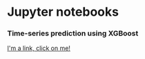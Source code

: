
# Jupyter notebooks

### Time-series prediction using XGBoost

[I'm a link, click on me!](https://www.georgeburry.com/notebooks/Html/Test-ste.html)
